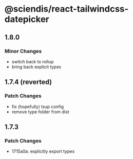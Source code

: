 # @sciendis/react-tailwindcss-datepicker

## 1.8.0

### Minor Changes

-   switch back to rollup
-   bring back explicit types

## 1.7.4 (reverted)

### Patch Changes

-   fix (hopefully) tsup config
-   remove type folder from dist

## 1.7.3

### Patch Changes

-   1715a0a: explicitly export types
